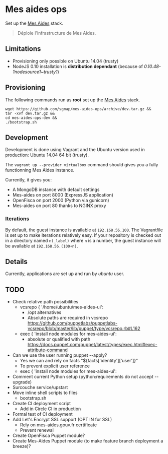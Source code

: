 # Mes aides ops

Set up the [Mes Aides](https://mes-aides.gouv.fr) stack.

> Déploie l'infrastructure de Mes Aides.


## Limitations

* Provisioning only possible on Ubuntu 14.04 (trusty)
* NodeJS 0.10 installation is **distribution dependant** (because of *0.10.48-1nodesource1~trusty1*)


## Provisioning

The following commands run as **root** set up the [Mes Aides](https://mes-aides.gouv.fr) stack.

```
wget https://github.com/sgmap/mes-aides-ops/archive/dev.tar.gz &&
tar -xvf dev.tar.gz &&
cd mes-aides-ops-dev &&
./bootstrap.sh
```


## Development

Development is done using Vagrant and the Ubuntu version used in production: Ubuntu 14.04 64 bit (trusty).

The `vagrant up --provider virtualbox` command should gives you a fully functionning Mes Aides instance.

Currently, it gives you:
- A MongoDB instance with default settings
- Mes-aides on port 8000 (ExpressJS application)
- OpenFisca on port 2000 (Python via gunicorn)
- Mes-aides on port 80 thanks to NGINX proxy



### Iterations

By default, the guest instance is available at `192.168.56.100`. The Vagrantfile is set up to make iterations relatively easy. If your repository is checked out in a directory named `n(_label)` where `n` is a number, the guest instance will be available at `192.168.56.(100+n)`.


## Details

Currently, applications are set up and run by *ubuntu* user.


## TODO

- Check relative path possibilities
    + vcsrepo { '/home/ubuntu/mes-aides-ui':
        * /opt alternatives
        * Absolute paths are required in vcsrepo https://github.com/puppetlabs/puppetlabs-vcsrepo/blob/master/lib/puppet/type/vcsrepo.rb#L162
    + exec { 'install node modules for mes-aides-ui':
        * absolute or qualified with path https://docs.puppet.com/puppet/latest/types/exec.html#exec-attribute-command
- Can we use the user running puppet --apply?
    + Yes we can and rely on facts "${facts['identity']['user']}"
    + To prevent explicit user reference
    + exec { 'install node modules for mes-aides-ui':
- Comment current Python setup (python:requirements do not accept --upgrade)
- Surcouche service/upstart
- Move inline shell scripts to files
    + bootstrap.sh
- Create CI deployment script
    + Add in Circle CI in production
- Formal test of CI deployment
- Add Let's Encrypt SSL support (OPT IN for SSL)
    + Rely on mes-aides.gouv.fr certificate
    + Prevent renewal
- Create OpenFisca Puppet module?
- Create Mes-Aides Puppet module (to make feature branch deployment a breeze)?
